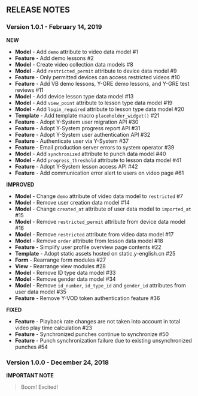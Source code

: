 ## RELEASE NOTES

### Version 1.0.1 - February 14, 2019

**NEW**
- **Model** - Add `demo` attribute to video data model #1
- **Feature** - Add demo lessons #2
- **Model** - Create video collection data models #8
- **Model** - Add `restricted_permit` attribute to device data model #9
- **Feature** - Only permitted devices can access restricted videos #10
- **Feature** - Add VB demo lessons, Y-GRE demo lessons, and Y-GRE test reviews #11
- **Model** - Add device lesson type data model #13
- **Model** - Add `view_point` attribute to lesson type data model #19
- **Model** - Add `login_required` attribute to lesson type data model #20
- **Template** - Add template macro `placeholder_widget()` #21
- **Feature** - Adopt Y-System user migration API #30
- **Feature** - Adopt Y-System progress report API #31
- **Feature** - Adopt Y-System user authentication API #32
- **Feature** - Authenticate user via Y-System #37
- **Feature** - Email production server errors to system operator #39
- **Model** - Add `synchronized` attribute to punch data model #40
- **Model** - Add `progress_threshold` attribute to lesson data model #41
- **Feature** - Adopt Y-System lesson access API #42
- **Feature** - Add communication error alert to users on video page #61

**IMPROVED**
- **Model** - Change `demo` attribute of video data model to `restricted` #7
- **Model** - Remove user creation data model #14
- **Model** - Change `created_at` attribute of user data model to `imported_at` #15
- **Model** - Remove `restricted_permit` attribute from device data model #16
- **Model** - Remove `restricted` attribute from video data model #17
- **Model** - Remove `order` attribute from lesson data model #18
- **Feature** - Simplify user profile overview page contents #22
- **Template** - Adopt static assets hosted on static.y-english.cn #25
- **Form** - Rearrange form modules #27
- **View** - Rearrange view modules #28
- **Model** - Remove ID type data model #33
- **Model** - Remove gender data model #34
- **Model** - Remove `id_number`, `id_type_id` and `gender_id` attributes from user data model #35
- **Feature** - Remove Y-VOD token authentication feature #36

**FIXED**
- **Feature** - Playback rate changes are not taken into account in total video play time calculation #23
- **Feature** - Synchronized punches continue to synchronize #50
- **Feature** - Punch synchronization failure due to existing unsynchronized punches #54

### Version 1.0.0 - December 24, 2018

**IMPORTANT NOTE**
> Boom! Excited!

